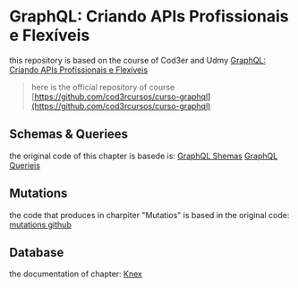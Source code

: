 # GraphQL: Criando APIs Profissionais e Flexíveis

this repository is based on the course of Cod3er and Udmy [GraphQL: Criando APIs Profissionais e Flexíveis](https://www.udemy.com/course/graphql-criando-apis-profissionais-e-flexiveis/learn/lecture/14948794#overview)

> here is the official repository of course [https://github.com/cod3rcursos/curso-graphql](https://github.com/cod3rcursos/curso-graphql)

## Schemas & Queriees

the original code of this chapter is basede is:
[GraphQL Shemas](https://graphql.github.io/learn/schema/)
[GraphQL Querieis](https://graphql.github.io/learn/queries/)

## Mutations

the code that produces in charpiter "Mutatios" is based in the original code:
[mutations github](https://graphql.org/learn/queries/#mutations)

## Database

the documentation of chapter:
[Knex](https://knexjs.org/)
